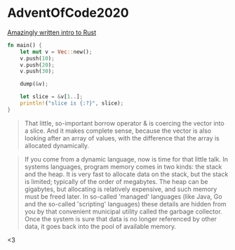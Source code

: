# AdventOfCode2020

[Amazingly written intro to Rust](https://stevedonovan.github.io/rust-gentle-intro/1-basics.html)

```rust
fn main() {
    let mut v = Vec::new();
    v.push(10);
    v.push(20);
    v.push(30);

    dump(&v);

    let slice = &v[1..];
    println!("slice is {:?}", slice);
}
```

> That little, so-important borrow operator & is coercing the vector into a slice. And it makes complete sense, because the vector is also looking after an array of values, with the difference that the array is allocated dynamically.

> If you come from a dynamic language, now is time for that little talk. In systems languages, program memory comes in two kinds: the stack and the heap. It is very fast to allocate data on the stack, but the stack is limited; typically of the order of megabytes. The heap can be gigabytes, but allocating is relatively expensive, and such memory must be freed later. In so-called 'managed' languages (like Java, Go and the so-called 'scripting' languages) these details are hidden from you by that convenient municipal utility called the garbage collector. Once the system is sure that data is no longer referenced by other data, it goes back into the pool of available memory.

<3